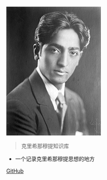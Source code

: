 ![](附件/图片/250px-Jiddu_Krishnamurti_01.jpg)

> 克里希那穆提知识库

- 一个记录克里希那穆提思想的地方

[GitHub](https://github.com/yixiaozi/Jiddu.Krishnamurti.obsidian)